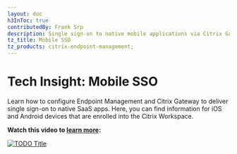 ```yaml
---
layout: doc
h3InToc: true
contributedBy: Frank Srp
description: Single sign-on to native mobile applications via Citrix Gateway.
tz_title: Mobile SSO
tz_products: citrix-endpoint-management;
---
```

# Tech Insight: Mobile SSO

Learn how to configure Endpoint Management and Citrix Gateway to deliver single sign-on to native SaaS apps. Here, you can find information for iOS and Android devices that are enrolled into the Citrix Workspace.  

**Watch this video to [learn more](https://www.youtube.com/watch?v=VIwxcDI6t9Y&feature=youtu.be):**

[![TODO Title](/en-us/tech-zone/learn/media/shared_video-placeholder.png)](https://www.youtube.com/watch?v=VIwxcDI6t9Y&feature=youtu.be)
